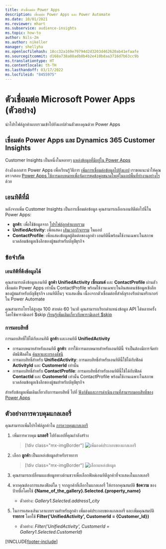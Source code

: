 ```yaml
---
title: ตัวเชื่อมต่อ Power Apps
description: เชื่อมต่อ Power Apps และ Power Automate
ms.date: 10/01/2021
ms.reviewer: mhart
ms.subservice: audience-insights
ms.topic: how-to
author: Nils-2m
ms.author: nikeller
manager: shellyha
ms.openlocfilehash: 18cc32a169e79794d2d3203d462620ab41efaafe
ms.sourcegitcommit: d168a738a08adb8b4b2e410bdaa3716d7b63cc9b
ms.translationtype: HT
ms.contentlocale: th-TH
ms.lasthandoff: 03/17/2022
ms.locfileid: "8455975"
---
```

# <a name="microsoft-power-apps-connector-preview"></a>ตัวเชื่อมต่อ Microsoft Power Apps (ตัวอย่าง)

นำโปรไฟล์ลูกค้าแบบรวมเข้าไปยังแอปส่วนตัวของคุณด้วย Power Apps

## <a name="connect-power-apps-and-dynamics-365-customer-insights"></a>เชื่อมต่อ Power Apps และ Dynamics 365 Customer Insights

Customer Insights เป็นหนึ่งในหลายๆ [แหล่งข้อมูลที่มีอยู่ใน Power Apps](/powerapps/maker/canvas-apps/working-with-data-sources)

อ้างถึงเอกสาร Power Apps เพื่อเรียนรู้วิธีการ [เพิ่มการเชื่อมต่อข้อมูลไปยังแอป](/powerapps/maker/canvas-apps/add-data-connection) เราขอแนะนำให้คุณตรวจสอบ [Power Apps ใช้การมอบหมายเพื่อจัดการชุดข้อมูลขนาดใหญ่ในแอปพื้นที่ทำงานอย่างไร](/powerapps/maker/canvas-apps/delegation-overview) ด้วย

## <a name="available-entities"></a>เอนทิตีที่มี

หลังจากเพิ่ม Customer Insights เป็นการเชื่อมต่อข้อมูล คุณสามารถเลือกเอนทิตีต่อไปนี้ใน Power Apps:

- **ลูกค้า**: เพื่อใช้ข้อมูลจาก [โปรไฟล์ลูกค้าแบบรวม](customer-profiles.md)
- **UnifiedActivity**: เพื่อแสดง [เส้นเวลากิจกรรม](activities.md) ในแอป
- **ContactProfile**: เพื่อแสดงข้อมูลผู้ติดต่อของลูกค้า เอนทิตีนี้พร้อมใช้งานเฉพาะในสภาพแวดล้อมข้อมูลเชิงลึกของผู้ชมสำหรับบัญชีธุรกิจ

## <a name="limitations"></a>ข้อจำกัด

### <a name="retrievable-entities"></a>เอนทิตีที่ดึงข้อมูลได้

คุณสามารถดึงข้อมูลเอนทิตี **ลูกค้า** **UnifiedActivity** **เซ็กเมนต์** และ **ContactProfile** ผ่านตัวเชื่อมต่อ Power Apps เท่านั้น ContactProfile พร้อมใช้งานเฉพาะในอินสแตนซ์ข้อมูลเชิงลึกของผู้ชมสำหรับบัญชีธุรกิจ เอนทิตีอื่นๆ จะแสดงขึ้น เนื่องจากตัวเชื่อมต่อที่สำคัญรองรับผ่านทริกเกอร์ใน Power Automate

คุณสามารถโทรได้สูงสุด 100 สายต่อ 60 วินาที คุณสามารถเรียกตำแหน่งข้อมูล API ได้หลายครั้งโดยใช้พารามิเตอร์ $skip [เรียนรู้เพิ่มเติมเกี่ยวกับพารามิเตอร์ $skip](/connectors/customerinsights/#get-items-from-an-entity)

### <a name="delegation"></a>การมอบสิทธิ์

การมอบสิทธิ์ใช้ได้กับเอนทิตี **ลูกค้า** และเอนทิตี **UnifiedActivity** 

- การมอบหมายสำหรับเอนทิตี **ลูกค้า**: การใช้การมอบหมายสำหรับเอนทิตีนี้ จำเป็นต้องมีการจัดทำดัชนีฟิลด์ใน [ค้นหาและกรองดัชนี](search-filter-index.md)  
- การมอบสิทธิ์สำหรับ **UnifiedActivity**: การมอบสิทธิ์สำหรับเอนทิตีนี้ใช้ได้กับฟิลด์ **ActivityId** และ **CustomerId** เท่านั้น  
- การมอบสิทธิ์สำหรับ **ContactProfile**: การมอบสิทธิ์สำหรับเอนทิตีนี้ใช้ได้กับฟิลด์ **ContactId** และ **CustomerId** เท่านั้น ContactProfile พร้อมใช้งานเฉพาะในสภาพแวดล้อมข้อมูลเชิงลึกของผู้ชมสำหรับบัญชีธุรกิจ

สำหรับข้อมูลเพิ่มเติมเกี่ยวกับการมอบสิทธิ์ ไปที่ [ฟังก์ชันและการดำเนินงานที่สามารถมอบสิทธิ์ของ Power Apps](/powerapps/maker/canvas-apps/delegation-overview) 

## <a name="example-gallery-control"></a>ตัวอย่างการควบคุมแกลเลอรี่

คุณสามารถเพิ่มโปรไฟล์ลูกค้าใน [การควบคุมแกลเลอรี](/powerapps/maker/canvas-apps/add-gallery)

1. เพิ่มการควบคุม **แกลอรี** ไปยังแอปที่คุณกำลังสร้าง

    > [!div class="mx-imgBorder"]
    > ![เพิ่มองค์ประกอบของแกลเลอรี](media/connector-powerapps9.png "เพิ่มองค์ประกอบของแกลเลอรี")

2. เลือก **ลูกค้า** เป็นแหล่งข้อมูลสำหรับรายการ

    > [!div class="mx-imgBorder"]
    > ![เลือกแหล่งข้อมูล](media/choose-datasource-powerapps.png "เลือกแหล่งข้อมูล")

3. คุณสามารถเปลี่ยนแผงข้อมูลทางด้านขวาเพื่อเลือกฟิลด์เอนทิตีลูกค้าที่จะแสดงในแกลเลอรี

4. หากคุณต้องการแสดงฟิลด์ใด ๆ จากลูกค้าที่เลือกในแกลเลอรี่ ให้กรอกคุณสมบัติ **ข้อความ** ของป้ายชื่อโดยใช้ **{Name_of_the_gallery}.Selected.{property_name}**  
    - ตัวอย่าง: _Gallery1.Selected.address1_city_

5. ในการแสดงเส้นเวลาแบบรวมสำหรับลูกค้า เพิ่มองค์ประกอบของแกลเลอรี และเพิ่มคุณสมบัติ **รายการ** โดยใช้ **Filter('UnifiedActivity', CustomerId = {Customer_Id})**  
    - ตัวอย่าง: _Filter('UnifiedActivity', CustomerId = Gallery1.Selected.CustomerId)_


[!INCLUDE[footer-include](../includes/footer-banner.md)]
